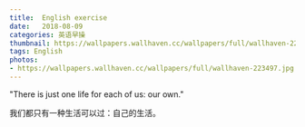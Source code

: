 ```yaml
---
title:  English exercise
date:   2018-08-09
categories: 英语早操
thumbnail: https://wallpapers.wallhaven.cc/wallpapers/full/wallhaven-223497.jpg
tags: English
photos:
- https://wallpapers.wallhaven.cc/wallpapers/full/wallhaven-223497.jpg
---
```


"There is just one life for each of us: our own."
<p>我们都只有一种生活可以过：自己的生活。</p>
